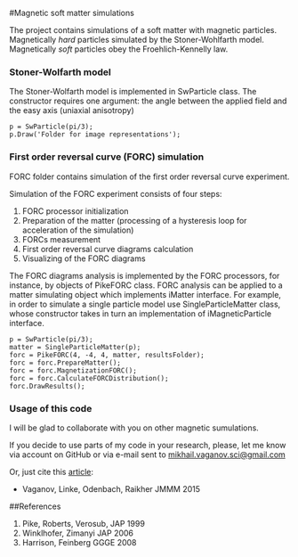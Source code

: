 #Magnetic soft matter simulations

The project contains simulations of a soft matter with magnetic particles.
Magnetically *hard* particles simulated by the Stoner-Wohlfarth model.
Magnetically *soft* particles obey the Froehlich-Kennelly law.

### Stoner-Wolfarth model

The Stoner-Wolfarth model is implemented in SwParticle class. 
The constructor requires one argument: the angle between the applied field and the easy axis (uniaxial anisotropy) 

```matalb
p = SwParticle(pi/3);
p.Draw('Folder for image representations');
```

### First order reversal curve (FORC) simulation

FORC folder contains simulation of the first order reversal curve experiment.

Simulation of the FORC experiment consists of four steps:

1. FORC processor initialization
2. Preparation of the matter (processing of a hysteresis loop for acceleration of the simulation)
3. FORCs measurement
4. First order reversal curve diagrams calculation
5. Visualizing of the FORC diagrams

The FORC diagrams analysis is implemented by the FORC processors, for instance, by objects of PikeFORC class.
FORC analysis can be applied to a matter simulating object which implements iMatter interface. 
For example, in order to simulate a single particle model use SingleParticleMatter class, whose constructor takes in turn an implementation of iMagneticParticle interface.

```matalb
p = SwParticle(pi/3);
matter = SingleParticleMatter(p);
forc = PikeFORC(4, -4, 4, matter, resultsFolder);
forc = forc.PrepareMatter();
forc = forc.MagnetizationFORC();
forc = forc.CalculateFORCDistribution();
forc.DrawResults();
```

### Usage of this code

I will be glad to collaborate with you on other magnetic sumulations.

If you decide to use parts of my code in your research, please, let me know via account on GitHub or via e-mail sent to mikhail.vaganov.sci@gmail.com

Or, just cite this [article](http://www.sciencedirect.com/science/article/pii/S0304885316319552):
* Vaganov, Linke, Odenbach, Raikher JMMM 2015


##References
1. Pike, Roberts, Verosub, JAP 1999
2. Winklhofer, Zimanyi JAP 2006
3. Harrison, Feinberg GGGE 2008 
